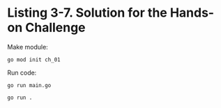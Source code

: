 # Listing 3-7. Solution for the Hands-on Challenge
Make module:

```
go mod init ch_01 
```

Run code:

```
go run main.go
```

```
go run .
```